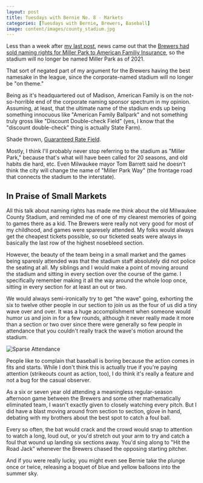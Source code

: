 ```yaml
---
layout: post
title: Tuesdays with Bernie No. 8 - Markets
categories: [Tuesdays with Bernie, Brewers, Baseball]
image: content/images/county_stadium.jpg
---
```


Less than a week after [my last post](https://www.bradwestness.com/2019/01/15/tuesdays-with-bernie-no-8-namesakes/), news came out that the [Brewers had sold naming rights
for Miller Park to American Familiy Insurance](https://www.mlb.com/brewers/news/brewers-announce-ballpark-naming-rights-deal/c-303013210), so the stadium will no longer be named Miller Park
as of 2021. 

That sort of negated part of my argument for the Brewers having the best namesake
in the league, since the corporate-named stadium will no longer be "on theme."

Being as it's headquartered out of Madison, American Family is on the not-so-horrible end of
the corporate naming sponsor spectrum in my opinion. Assuming, at least, that the ultimate name of the stadium ends up being something innocuous like "American Family Ballpark" and not
something truly gross like "Discount Double-check Field" (yes, I know that the "discount 
double-check" thing is actually State Farm). 

Shade thrown, [Guaranteed Rate Field](https://en.wikipedia.org/wiki/Guaranteed_Rate_Field).

Mostly, I think I'll probably never stop referring to the stadium as "Miller Park," because
that's what will have been called for 20 seasons, and old habits die hard, etc. Even Milwaukee
mayor Tom Barrett said he doesn't think the city will change the name of "Miller Park Way"
(the frontage road that connects the stadium to the interstate).

## In Praise of Small Markets

All this talk about naming rights has made me think about the old Milwaukee County Stadium,
and reminded me of one of my clearest memories of going to games there as a kid. The Brewers
were really not very good for most of my childhood, and games were sparesely attended. My 
folks would always get the cheapest tickets possible, so our ticketed seats were always in
basically the last row of the highest nosebleed section.

However, the beauty of the team being in a small market and the games being sparesly attended
was that the stadium staff absolutely did not police the seating at all. My siblings and I would make a point of moving around the stadium and sitting in every section over
the course of the game. I specifically remember making it all the way around the whole loop
once, sitting in every section for at least an out or two.

We would always semi-ironically try to get "the wave" going, exhorting the six to twelve other people in our section to join us as the four of us did a tiny wave over and over. It was
a huge accomplishment when someone would humor us and join in for a few rounds, although it
never really made it more than a section or two over since there were generally so few people
in attendance that you couldn't really track the wave's motion around the stadium.

![Sparse Attendance](https://www.bradwestness.com/content/images/sparse.jpg)

People like to complain that baseball is boring because the action comes in fits and starts.
While I don't think this is actually true if you're paying attention (strikeouts count
as action, too), I do think it's really a feature and not a bug for the casual observer.

As a six or seven year old attending a meaningless regular-season afternoon game between the 
Brewers and some other mathematically eliminated team, I wasn't exactly given to closely
watching every pitch. But I did have a blast moving around from section to section, glove in hand,
debating with my brothers about the best spot to catch a foul ball.

Every so often, the bat would crack and the crowd would snap to attention to watch a long, loud
out, or you'd stretch out your arm to try and catch a foul that wound up landing six sections away. You'd sing along to "Hit the Road Jack" whenever the Brewers chased the opposing starting pitcher.

And if you were really lucky, you might even see Bernie take the plunge once or twice, releasing a boquet of blue and yellow balloons into the summer sky.